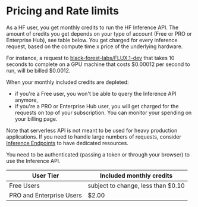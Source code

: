 # Pricing and Rate limits

As a HF user, you get monthly credits to run the HF Inference API. The amount of credits you get depends on your type of account (Free or PRO or Enterprise Hub), see table below.
You get charged for every inference request, based on the compute time x price of the underlying hardware.

For instance, a request to [black-forest-labs/FLUX.1-dev](https://huggingface.co/black-forest-labs/FLUX.1-dev) that takes 10 seconds to complete on a GPU machine that costs $0.00012 per second to run, will be billed $0.0012.

When your monthly included credits are depleted:
- if you're a Free user, you won't be able to query the Inference API anymore,
- if you're a PRO or Enterprise Hub user, you will get charged for the requests on top of your subscription. You can monitor your spending on your billing page.

Note that serverless API is not meant to be used for heavy production applications. If you need to handle large numbers of requests, consider [Inference Endpoints](https://huggingface.co/docs/inference-endpoints) to have dedicated resources.

You need to be authenticated (passing a token or through your browser) to use the Inference API.


| User Tier                 | Included monthly credits           |
|---------------------------|------------------------------------|
| Free Users                | subject to change, less than $0.10 |
| PRO and Enterprise Users  | $2.00                              |